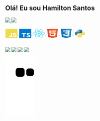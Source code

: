## Olá! Eu sou Hamilton Santos
 <div>
  <a href="https://github.com/CoderHamilton">
  <img height="180em" src="https://github-readme-stats.vercel.app/api?username=coderhamilton&show_icons=true&theme=dark&include_all_commits=true&count_private=true"/>
  <img height="180em" src="https://github-readme-stats.vercel.app/api/top-langs/?username=coderhamilton&layout=compact&langs_count=7&theme=dark"/>
</div>

<div style="display: inline_block"><br>
  <img align="center" alt="Hamilton-Js" height="30" width="40" src="https://raw.githubusercontent.com/devicons/devicon/master/icons/javascript/javascript-plain.svg">
  <img align="center" alt="Hamilton-Ts" height="30" width="40" src="https://raw.githubusercontent.com/devicons/devicon/master/icons/typescript/typescript-plain.svg">
  <img align="center" alt="Hamilton-React" height="30" width="40" src="https://raw.githubusercontent.com/devicons/devicon/master/icons/react/react-original.svg">
  <img align="center" alt="Hamilton-HTML" height="30" width="40" src="https://raw.githubusercontent.com/devicons/devicon/master/icons/html5/html5-original.svg">
  <img align="center" alt="Hamilton-CSS" height="30" width="40" src="https://raw.githubusercontent.com/devicons/devicon/master/icons/css3/css3-original.svg">
  <img align="center" alt="Hamilton-Python" height="30" width="40" src="https://raw.githubusercontent.com/devicons/devicon/master/icons/python/python-original.svg">
</div>
  
  ##
  
<div> 
   <a href="https://instagram.com/coderhamilton" target="_blank"><img src="https://img.shields.io/badge/-Instagram-%23C0C0C0?style=for-the-badge&logo=instagram&logoColor=black" target="_blank"></a>
  <a href = "mailto:hamilton.25.silva@gmail.com"><img src="https://img.shields.io/badge/-Gmail-%23333?style=for-the-badge&logo=gmail&logoColor=white" target="_blank"></a>
   <a href = "mailto:hamilton.25.silva@hotmail.com"><img src="https://img.shields.io/badge/Microsoft_Outlook-0078D4?style=for-the-badge&logo=microsoft-outlook&logoColor=white" target="_blank"></a>
  <a href="https://www.linkedin.com/in/hamilton-dev" target="_blank"><img src="https://img.shields.io/badge/-LinkedIn-%230077B5?style=for-the-badge&logo=linkedin&logoColor=white" target="_blank"></a> 
 
  ![Snake animation](https://github.com/rafaballerini/rafaballerini/blob/output/github-contribution-grid-snake.svg)
 
</div>
